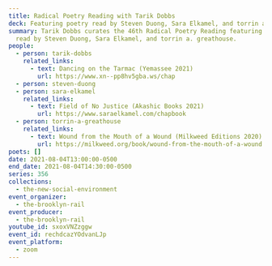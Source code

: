 ```yaml
---
title: Radical Poetry Reading with Tarik Dobbs
deck: Featuring poetry read by Steven Duong, Sara Elkamel, and torrin a. greathouse
summary: Tarik Dobbs curates the 46th Radical Poetry Reading featuring poetry
  read by Steven Duong, Sara Elkamel, and torrin a. greathouse.
people:
  - person: tarik-dobbs
    related_links:
      - text: Dancing on the Tarmac (Yemassee 2021)
        url: https://www.xn--pp8hv5gba.ws/chap
  - person: steven-duong
  - person: sara-elkamel
    related_links:
      - text: Field of No Justice (Akashic Books 2021)
        url: https://www.saraelkamel.com/chapbook
  - person: torrin-a-greathouse
    related_links:
      - text: Wound from the Mouth of a Wound (Milkweed Editions 2020)
        url: https://milkweed.org/book/wound-from-the-mouth-of-a-wound
poets: []
date: 2021-08-04T13:00:00-0500
end_date: 2021-08-04T14:30:00-0500
series: 356
collections:
  - the-new-social-environment
event_organizer:
  - the-brooklyn-rail
event_producer:
  - the-brooklyn-rail
youtube_id: sxoxVNZzggw
event_id: rechdcazYOdvanLJp
event_platform:
  - zoom
---
```

